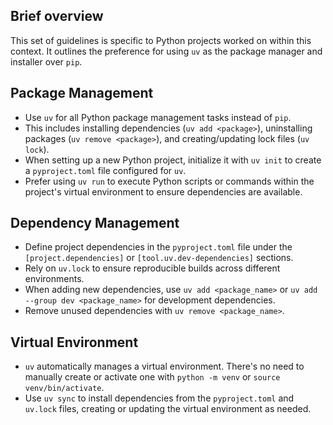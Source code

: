 ## Brief overview
  This set of guidelines is specific to Python projects worked on within this context. It outlines the preference for using `uv` as the package manager and installer over `pip`.

## Package Management
  - Use `uv` for all Python package management tasks instead of `pip`.
  - This includes installing dependencies (`uv add <package>`), uninstalling packages (`uv remove <package>`), and creating/updating lock files (`uv lock`).
  - When setting up a new Python project, initialize it with `uv init` to create a `pyproject.toml` file configured for `uv`.
  - Prefer using `uv run` to execute Python scripts or commands within the project's virtual environment to ensure dependencies are available.

## Dependency Management
  - Define project dependencies in the `pyproject.toml` file under the `[project.dependencies]` or `[tool.uv.dev-dependencies]` sections.
  - Rely on `uv.lock` to ensure reproducible builds across different environments.
  - When adding new dependencies, use `uv add <package_name>` or `uv add --group dev <package_name>` for development dependencies.
  - Remove unused dependencies with `uv remove <package_name>`.

## Virtual Environment
  - `uv` automatically manages a virtual environment. There's no need to manually create or activate one with `python -m venv` or `source venv/bin/activate`.
  - Use `uv sync` to install dependencies from the `pyproject.toml` and `uv.lock` files, creating or updating the virtual environment as needed.
